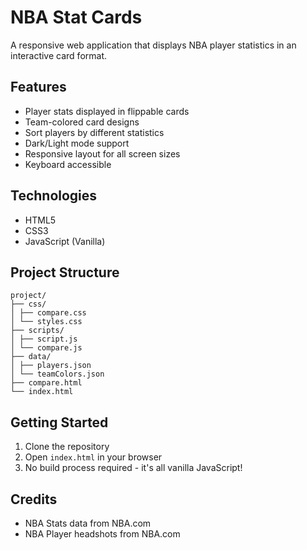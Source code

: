 # NBA Stat Cards

A responsive web application that displays NBA player statistics in an interactive card format.

## Features

- Player stats displayed in flippable cards
- Team-colored card designs
- Sort players by different statistics
- Dark/Light mode support
- Responsive layout for all screen sizes
- Keyboard accessible

## Technologies

- HTML5
- CSS3
- JavaScript (Vanilla)

## Project Structure

```plaintext
project/
├── css/
│ ├── compare.css
│ └── styles.css
├── scripts/
│ ├── script.js
│ └── compare.js
├── data/
│ ├── players.json
│ └── teamColors.json
├── compare.html
└── index.html
```

## Getting Started

1. Clone the repository
2. Open `index.html` in your browser
3. No build process required - it's all vanilla JavaScript!

## Credits

- NBA Stats data from NBA.com
- NBA Player headshots from NBA.com
